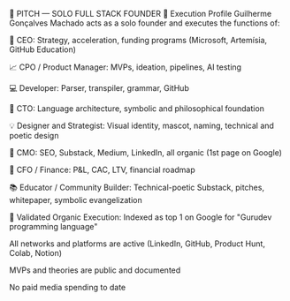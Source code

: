 👤 PITCH — SOLO FULL STACK FOUNDER
🧠 Execution Profile
Guilherme Gonçalves Machado acts as a solo founder and executes the functions of:

🎯 CEO: Strategy, acceleration, funding programs (Microsoft, Artemísia, GitHub Education) 

📈 CPO / Product Manager: MVPs, ideation, pipelines, AI testing

💻 Developer: Parser, transpiler, grammar, GitHub

🧠 CTO: Language architecture, symbolic and philosophical foundation

💡 Designer and Strategist: Visual identity, mascot, naming, technical and poetic design

📢 CMO: SEO, Substack, Medium, LinkedIn, all organic (1st page on Google)

🧾 CFO / Finance: P&L, CAC, LTV, financial roadmap

📚 Educator / Community Builder: Technical-poetic Substack, pitches, whitepaper, symbolic evangelization

📌 Validated Organic Execution:
Indexed as top 1 on Google for "Gurudev programming language"

All networks and platforms are active (LinkedIn, GitHub, Product Hunt, Colab, Notion)

MVPs and theories are public and documented

No paid media spending to date